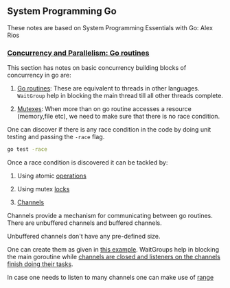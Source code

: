 ## System Programming Go

These notes are based on System Programming Essentials with Go: Alex Rios

### [Concurrency and Parallelism: Go routines](./go_routines/)

This section has notes on basic concurrency building blocks of concurrency in go are:

1. [Go routines](./go_routines/intro/): These are equivalent to threads in other languages. `WaitGroup` help in blocking the main thread till all other threads complete.

2. [Mutexes](./go_routines/mutexes/): When more than on go routine accesses a resource (memory,file etc), we need to make sure that there is no race condition. 

One can discover if there is any race condition in the code by doing unit testing and passing the `-race` flag.

```bash
go test -race
```

Once a race condition is discovered it can be tackled by:
1. Using atomic [operations](./go_routines/mutexes/atomic.go)
2. Using mutex [locks](./go_routines/mutexes/mutex_lock.go)


3. [Channels](./go_routines/channels/)

Channels provide a mechanism for communicating between go routines. There are unbuffered channels and buffered channels. 

Unbuffered channels don't have any pre-defined size.

One can create them as given in [this example](./go_routines/channels/unbuffered.go).
WaitGroups help in blocking the main goroutine while [channels are closed and listeners on the channels finish doing their tasks](./go_routines/channels/unbuffered_waitgroup.go).

In case one needs to listen to many channels one can make use of [range](./go_routines/channels/unbuffered_range.go)